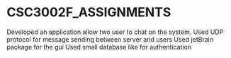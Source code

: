 # CSC3002F_ASSIGNMENTS

Developed an application allow two user to chat on the system. 
Used UDP protocol for message sending between server and users
Used jetBrain package for the gui 
Used small database like for authentication 
